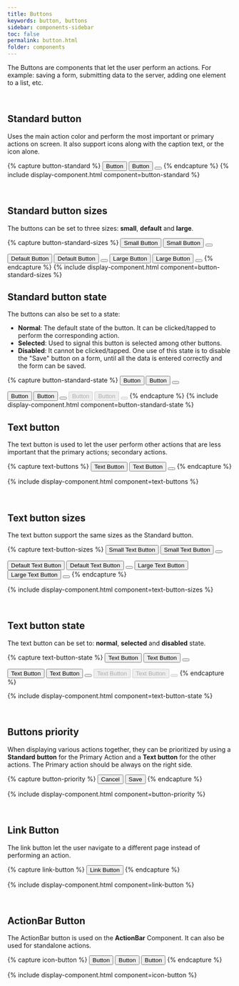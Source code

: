 ```yaml
---
title: Buttons
keywords: button, buttons
sidebar: components-sidebar
toc: false
permalink: button.html
folder: components
---
```


The Buttons are components that let the user perform an actions. For example: saving a form, submitting data to the server, adding one element to a list, etc.

<br/>

## Standard button
Uses the main action color and perform the most important or primary actions on screen. It also support icons along with the caption text, or the icon alone.

{% capture button-standard %}
<button class="tn-button">
    Button
</button>
<button class="tn-button">
    <span class="tn-icon tn-icon--checkedlg tn-icon--medium" role="presentation"></span>
    Button
</button>
<button class="tn-button tn-button--icon" aria-label="BUTTON_LABEL">
    <span class="tn-icon tn-icon--checkedlg tn-icon--medium" role="presentation"></span>
</button>
{% endcapture %}
{% include display-component.html component=button-standard %}

<br/>

## Standard button sizes
The buttons can be set to three sizes: **small**, **default** and **large**.

{% capture button-standard-sizes %}
<button class="tn-button tn-button--small">
    Small Button
</button>
<button class="tn-button tn-button--small">
    <span class="tn-icon tn-icon--checkedlg tn-icon--small" role="presentation"></span>
    Small Button
</button>
<button class="tn-button tn-button--icon tn-button--small" aria-label="BUTTON_LABEL">
    <span class="tn-icon tn-icon--checkedlg tn-icon--small" role="presentation"></span>
</button>

<button class="tn-button">
    Default Button
</button>
<button class="tn-button">
    <span class="tn-icon tn-icon--checkedlg tn-icon--medium" role="presentation"></span>
    Default Button
</button>
<button class="tn-button tn-button--icon" aria-label="BUTTON_LABEL">
    <span class="tn-icon tn-icon--checkedlg tn-icon--medium" role="presentation"></span>
</button>

<button class="tn-button tn-button--large">
    Large Button
</button>
<button class="tn-button tn-button--large">
    <span class="tn-icon tn-icon--checkedlg tn-icon--large" role="presentation"></span>
    Large Button
</button>
<button class="tn-button tn-button--icon tn-button--large" aria-label="BUTTON_LABEL">
    <span class="tn-icon tn-icon--checkedlg tn-icon--large" role="presentation"></span>
</button>
{% endcapture %}
{% include display-component.html component=button-standard-sizes %}

<br/>

## Standard button state
The buttons can also be set to a state:

* **Normal**: The default state of the button. It can be clicked/tapped to perform the corresponding action.
* **Selected**: Used to signal this button is selected among other buttons.
* **Disabled**: It cannot be clicked/tapped. One use of this state is to disable the "Save" button on a form, until all the data is entered correctly and the form can be saved. 

{% capture button-standard-state %}
<button class="tn-button">
    Button
</button>
<button class="tn-button">
    <span class="tn-icon tn-icon--checkedlg tn-icon--medium" role="presentation"></span>
    Button
</button>
<button class="tn-button tn-button--icon" aria-label="BUTTON_LABEL">
    <span class="tn-icon tn-icon--checkedlg tn-icon--medium" role="presentation"></span>
</button>

<button class="tn-button" aria-selected="true">
    Button
</button>
<button class="tn-button" aria-selected="true">
    <span class="tn-icon tn-icon--checkedlg tn-icon--medium" role="presentation"></span>
    Button
</button>
<button class="tn-button tn-button--icon" aria-selected="true" aria-label="BUTTON_LABEL">
    <span class="tn-icon tn-icon--checkedlg tn-icon--medium" role="presentation"></span>
</button>

<button class="tn-button" aria-disabled="true" disabled>
    Button
</button>
<button class="tn-button" aria-disabled="true" disabled>
    <span class="tn-icon tn-icon--checkedlg tn-icon--medium" role="presentation"></span>
    Button
</button>
<button class="tn-button tn-button--icon" aria-disabled="true" disabled aria-label="BUTTON_LABEL">
    <span class="tn-icon tn-icon--checkedlg tn-icon--medium" role="presentation"></span>
</button>
{% endcapture %}
{% include display-component.html component=button-standard-state %}

<br>

## Text button 
The text button is used to let the user perform other actions that are less important that the primary actions; secondary actions.

{% capture text-buttons %}
<button class="tn-button tn-button--text">
    Text Button
</button>
<button class="tn-button tn-button--text">
    <span class="tn-icon tn-icon--checkedlg tn-icon--medium" role="presentation"></span>
    Text Button
</button>
<button class="tn-button tn-button--text tn-button--icon">
    <span class="tn-icon tn-icon--checkedlg tn-icon--medium" role="presentation"></span>
</button>
{% endcapture %}

{% include display-component.html component=text-buttons %}

<br>

## Text button sizes
The text button support the same sizes as the Standard button.

{% capture text-button-sizes %}
<button class="tn-button tn-button--text tn-button--small">
    Small Text Button
</button>
<button class="tn-button tn-button--text tn-button--small">
    <span class="tn-icon tn-icon--checkedlg tn-icon--small" role="presentation"></span>
    Small Text Button
</button>
<button class="tn-button tn-button--text tn-button--icon tn-button--small" aria-label="BUTTON_LABEL">
    <span class="tn-icon tn-icon--checkedlg tn-icon--small" role="presentation"></span>
</button>

<button class="tn-button tn-button--text">
    Default Text Button
</button>
<button class="tn-button tn-button--text">
    <span class="tn-icon tn-icon--checkedlg tn-icon--medium" role="presentation"></span>
    Default Text Button
</button>
<button class="tn-button tn-button--text tn-button--icon" aria-label="BUTTON_LABEL">
    <span class="tn-icon tn-icon--checkedlg tn-icon--medium" role="presentation"></span>
</button>

<button class="tn-button tn-button--text tn-button--large">
    Large Text Button
</button>
<button class="tn-button tn-button--text tn-button--large">
    <span class="tn-icon tn-icon--checkedlg tn-icon--large" role="presentation"></span>
    Large Text Button
</button>
<button class="tn-button tn-button--text tn-button--icon tn-button--large" aria-label="BUTTON_LABEL">
    <span class="tn-icon tn-icon--checkedlg tn-icon--large" role="presentation"></span>
</button>
{% endcapture %}

{% include display-component.html component=text-button-sizes %}

<br>

## Text button state
The text button can be set to: **normal**, **selected** and **disabled** state.

{% capture text-button-state %}
<button class="tn-button tn-button--text">
    Text Button
</button>
<button class="tn-button tn-button--text">
    <span class="tn-icon tn-icon--checkedlg tn-icon--medium" role="presentation"></span>
    Text Button
</button>
<button class="tn-button tn-button--text tn-button--icon" aria-label="BUTTON_LABEL">
    <span class="tn-icon tn-icon--checkedlg tn-icon--medium" role="presentation"></span>
</button>

<button class="tn-button tn-button--text" aria-selected="true">
    Text Button
</button>
<button class="tn-button tn-button--text" aria-selected="true">
    <span class="tn-icon tn-icon--checkedlg tn-icon--medium" role="presentation"></span>
    Text Button
</button>
<button class="tn-button tn-button--text tn-button--icon" aria-selected="true" aria-label="BUTTON_LABEL">
    <span class="tn-icon tn-icon--checkedlg tn-icon--medium" role="presentation"></span>
</button>

<button class="tn-button tn-button--text" aria-disabled="true" disabled>
    Text Button
</button>
<button class="tn-button tn-button--text" aria-disabled="true" disabled>
    <span class="tn-icon tn-icon--checkedlg tn-icon--medium" role="presentation"></span>
    Text Button
</button>
<button class="tn-button tn-button--text tn-button--icon" aria-disabled="true" disabled aria-label="BUTTON_LABEL">
    <span class="tn-icon tn-icon--checkedlg tn-icon--medium" role="presentation"></span>
</button>
{% endcapture %}

{% include display-component.html component=text-button-state %}

<br/>

## Buttons priority
When displaying various actions together, they can be prioritized by using a **Standard button** for the Primary Action and a **Text button** for the other actions. The Primary action should be always on the right side.

{% capture button-priority %}
<button class="tn-button tn-button--text">
    Cancel
</button>
<button class="tn-button">
    Save
</button>
{% endcapture %}

{% include display-component.html component=button-priority %}

<br/>

## Link Button
The link button let the user navigate to a different page instead of performing an action.

{% capture link-button %}
<button class="tn-button tn-button--link">
    Link Button
</button>
{% endcapture %}

{% include display-component.html component=link-button %}

<br>

## ActionBar Button
The ActionBar button is used on the **ActionBar** Component. It can also be used for standalone actions.

{% capture icon-button %}
<button class="tn-button tn-button--text tn-button--action-bar">
    <span class="tn-icon tn-icon--checkedlg tn-icon--medium" role="presentation"></span>
    Button
</button>
<button class="tn-button tn-button--text tn-button--action-bar">
    <span class="tn-icon tn-icon--checkedlg tn-icon--medium" role="presentation"></span>
    Button
</button>
<button class="tn-button tn-button--action-bar">
    <span class="tn-icon tn-icon--checkedlg tn-icon--medium" role="presentation"></span>
    Button
</button>
{% endcapture %}

{% include display-component.html component=icon-button %}

<br>
